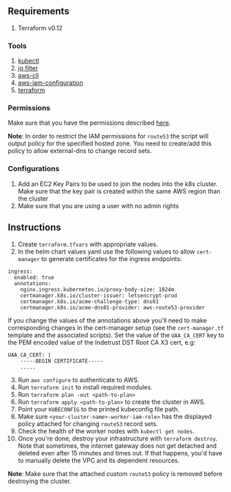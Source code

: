 ## Requirements

1. Terraform v0.12

### Tools

1. [kubectl](https://kubernetes.io/docs/tasks/tools/install-kubectl/)
2. [jq filter](https://stedolan.github.io/jq/)
3. [aws-cli](https://aws.amazon.com/cli/)
4. [aws-iam-configuration](https://docs.aws.amazon.com/eks/latest/userguide/install-aws-iam-authenticator.html)
4. [terraform](https://www.terraform.io/)

### Permissions

Make sure that you have the permissions described [here](https://github.com/SUSE/scf/wiki/IAM-Requirements-for-EKS).

**Note**: In order to restrict the IAM permissions for `route53` the script will output policy for the specified hosted zone. You need to create/add this policy to allow external-dns to change record sets.

### Configurations

1. Add an EC2 Key Pairs to be used to join the nodes into the k8s cluster. Make sure that the key pair is created within the same AWS region than the cluster
2. Make sure that you are using a user with no admin rights

## Instructions

1. Create `terraform.tfvars` with appropriate values.
2. In the helm chart values yaml use the following values to allow `cert-manager` to generate certificates for the ingress endpoints:

```
ingress:
  enabled: true
  annotations:
    nginx.ingress.kubernetes.io/proxy-body-size: 1024m
    certmanager.k8s.io/cluster-issuer: letsencrypt-prod
    certmanager.k8s.io/acme-challenge-type: dns01
    certmanager.k8s.io/acme-dns01-provider: aws-route53-provider
```
If you change the values of the annotations above you'll need to make corresponding changes in the cert-manager setup (see the `cert-manager.tf` template and the associated scripts). Set the value of the `UAA_CA_CERT` key to the PEM encoded value of the Indetrust DST Root CA X3 cert, e.g:

```
UAA_CA_CERT: |
    -----BEGIN CERTIFICATE-----
    .....
```

3. Run `aws configure` to authenticate to AWS.
4. Run `terraform init` to install required modules.
5. Run `terraform plan -out <path-to-plan>`
6. Run `terraform apply <path-to-plan>` to create the cluster in AWS.
7. Point your `KUBECONFIG` to the printed kubeconfig file path.
8. Make sure `<your-cluster-name>-worker-iam-role>` has the displayed policy attached for changing `route53` record sets.
9. Check the health of the worker nodes with `kubectl get nodes`.
10. Once you're done, destroy your infrastructure with `terraform destroy`. Note that sometimes, the internet gateway does not get detached and deleted even after 15 minutes and times out. If that happens, you'd have to manually delete the VPC and its dependent resources.

**Note**: Make sure that the attached custom `route53` policy is removed before destroying the cluster.